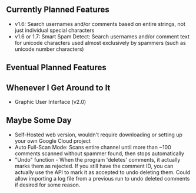 ## Currently Planned Features
* v1.6: Search usernames and/or comments based on entire strings, not just individual special characters
* v1.6 or 1.7: Smart Spam Detect: Search usernames and/or comment text for unicode characters used almost exclusively by spammers (such as unicode number characters)

## Eventual Planned Features


## Whenever I Get Around to It
* Graphic User Interface (v2.0)

## Maybe Some Day
* Self-Hosted web version, wouldn't require downloading or setting up your own Google Cloud project
* Auto Full-Scan Mode: Scans entire channel until more than ~100 comments scanned without spammer found, then stops automatically
* "Undo" function - When the program 'deletes' comments, it actually marks them as rejected. If you still have the comment ID, you can actually use the API to mark it as accepted to undo deleting them. Could allow importing a log file from a previous run to undo deleted comments if desired for some reason.


